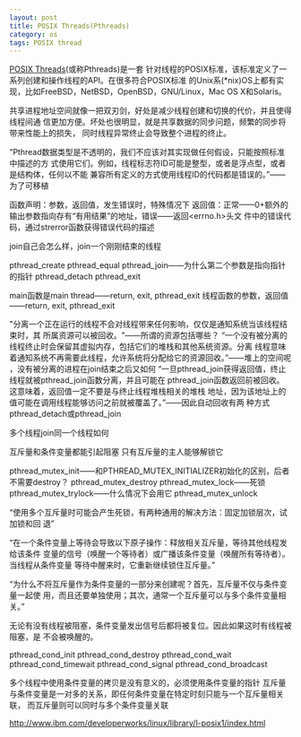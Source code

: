 ```yaml
---
layout: post
title: POSIX Threads(Pthreads)
category: os
tags: POSIX thread
---
```


[POSIX Threads](http://en.wikipedia.org/wiki/POSIX_Threads)(或称Pthreads)是一套
针对线程的POSIX标准，该标准定义了一系列创建和操作线程的API。在很多符合POSIX标准
的Unix系(\*nix)OS上都有实现，比如FreeBSD，NetBSD，OpenBSD，GNU/Linux，Mac OS X和Solaris。

共享进程地址空间就像一把双刃剑，好处是减少线程创建和切换的代价，并且使得线程间通
信更加方便。坏处也很明显，就是共享数据的同步问题，频繁的同步将带来性能上的损失，
同时线程异常终止会导致整个进程的终止。

“Pthread数据类型是不透明的，我们不应该对其实现做任何假设，只能按照标准中描述的方
式使用它们。例如，线程标志符ID可能是整型，或者是浮点型，或者是结构体，任何以不能
兼容所有定义的方式使用线程ID的代码都是错误的。”——为了可移植

函数声明：参数，返回值，发生错误时，特殊情况下
返回值：正常——0+额外的输出参数指向存有“有用结果”的地址，错误——返回<errno.h>头文
件中的错误代码，通过strerror函数获得错误代码的描述

join自己会怎么样，join一个刚刚结束的线程

pthread_create
pthread_equal
pthread_join——为什么第二个参数是指向指针的指针
pthread_detach
pthread_exit

main函数是main thread——return, exit, pthread_exit
线程函数的参数，返回值——return, exit, pthread_exit

"分离一个正在运行的线程不会对线程带来任何影响，仅仅是通知系统当该线程结束时，其
所属资源可以被回收。"——所谓的资源包括哪些？
“一个没有被分离的线程终止时会保留其虚拟内存，包括它们的堆栈和其他系统资源。分离
线程意味着通知系统不再需要此线程，允许系统将分配给它的资源回收。”——堆上的空间呢
，没有被分离的进程在join结束之后又如何
“一旦pthread_join获得返回值，终止线程就被pthread_join函数分离，并且可能在
pthread_join函数返回前被回收。这意味着，返回值一定不要是与终止线程堆栈相关的堆栈
地址，因为该地址上的值可能在调用线程能够访问之前就被覆盖了。”——因此自动回收有两
种方式pthread_detach或pthread_join


多个线程join同一个线程如何

互斥量和条件变量都能引起阻塞
只有互斥量的主人能够解锁它

pthread_mutex_init——和PTHREAD_MUTEX_INITIALIZER初始化的区别，后者不需要destroy？
pthread_mutex_destroy
pthread_mutex_lock——死锁
pthread_mutex_trylock——什么情况下会用它
pthread_mutex_unlock

“使用多个互斥量时可能会产生死锁，有两种通用的解决方法：固定加锁层次，试加锁和回
退”

“在一个条件变量上等待会导致以下原子操作：释放相关互斥量，等待其他线程发给该条件
变量的信号（唤醒一个等待者）或广播该条件变量（唤醒所有等待者）。当线程从条件变量
等待中醒来时，它重新继续锁住互斥量。”

“为什么不将互斥量作为条件变量的一部分来创建呢？首先，互斥量不仅与条件变量一起使
用，而且还要单独使用；其次，通常一个互斥量可以与多个条件变量相关。”

无论有没有线程被阻塞，条件变量发出信号后都将被复位。因此如果这时有线程被阻塞，是
不会被唤醒的。

pthread_cond_init
pthread_cond_destroy
pthread_cond_wait
pthread_cond_timewait
pthread_cond_signal
pthread_cond_broadcast

多个线程中使用条件变量的拷贝是没有意义的，必须使用条件变量的指针
互斥量与条件变量是一对多的关系，即任何条件变量在特定时刻只能与一个互斥量相关联，
而互斥量则可以同时与多个条件变量关联



http://www.ibm.com/developerworks/linux/library/l-posix1/index.html
